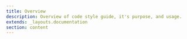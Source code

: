 ```yaml
---
title: Overview
description: Overview of code style guide, it's purpose, and usage.
extends: _layouts.documentation
section: content
---
```

